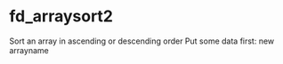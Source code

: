 # fd_arraysort2 



 

 

Sort an array in ascending or descending order
Put some data first:
new arrayname


 
